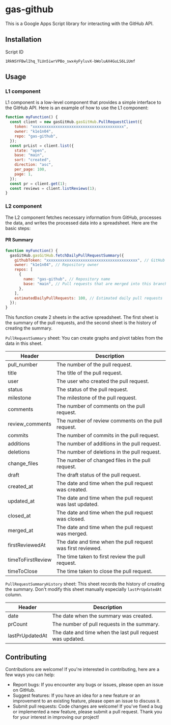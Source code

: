 # gas-github

This is a Google Apps Script library for interacting with the GitHub API.

## Installation

Script ID

```
1RkNSYFBwlIhq_TLUn5iwrVPBo_swx4yFyluvX-bWoluAX4GuLS6LiUmf
```

## Usage

### L1 component

L1 component is a low-level component that provides a simple interface to the GitHub API. Here is an example of how to use the L1 component:

```javascript
function myFunction() {
  const client = new gasGitHub.gasGitHub.PullRequestClient({
    token: "xxxxxxxxxxxxxxxxxxxxxxxxxxxxxxxxxxxxxxxx",
    owner: "k1e1n04",
    repo: "gas-github",
  });
  const prList = client.list({
    state: "open",
    base: "main",
    sort: "created",
    direction: "asc",
    per_page: 100,
    page: 1,
  });
  const pr = client.get(1);
  const reviews = client.listReviews(1);
}
```

### L2 component

The L2 component fetches necessary information from GitHub, processes the data, and writes the processed data into a spreadsheet. Here are the basic steps:

#### PR Summary

```javascript
function myFunction() {
  gasGitHub.gasGitHub.fetchDailyPullRequestSummary({
    githubToken: "xxxxxxxxxxxxxxxxxxxxxxxxxxxxxxxxxxxxxxxx", // GitHub token
    owner: "k1e1n04", // Repository owner
    repos: [
      {
        name: "gas-github", // Repository name
        base: "main", // Pull requests that are merged into this branch
      },
    ],
    estimatedDailyPullRequests: 100, // Estimated daily pull requests
  });
}
```

This function create 2 sheets in the active spreadsheet. The first sheet is the summary of the pull requests, and the second sheet is the history of creating the summary.

`PullRequestSummary` sheet:
You can create graphs and pivot tables from the data in this sheet.

| Header            | Description                                                 |
| ----------------- | ----------------------------------------------------------- |
| pull_number       | The number of the pull request.                             |
| title             | The title of the pull request.                              |
| user              | The user who created the pull request.                      |
| status            | The status of the pull request.                             |
| milestone         | The milestone of the pull request.                          |
| comments          | The number of comments on the pull request.                 |
| review_comments   | The number of review comments on the pull request.          |
| commits           | The number of commits in the pull request.                  |
| additions         | The number of additions in the pull request.                |
| deletions         | The number of deletions in the pull request.                |
| change_files      | The number of changed files in the pull request.            |
| draft             | The draft status of the pull request.                       |
| created_at        | The date and time when the pull request was created.        |
| updated_at        | The date and time when the pull request was last updated.   |
| closed_at         | The date and time when the pull request was closed.         |
| merged_at         | The date and time when the pull request was merged.         |
| firstReviewedAt   | The date and time when the pull request was first reviewed. |
| timeToFirstReview | The time taken to first review the pull request.            |
| timeToClose       | The time taken to close the pull request.                   |

`PullRequestSummaryHistory` sheet:
This sheet records the history of creating the summary.
Don't modify this sheet manually especially `lastPrUpdatedAt` column.

| Header          | Description                                               |
| --------------- | --------------------------------------------------------- |
| date            | The date when the summary was created.                    |
| prCount         | The number of pull requests in the summary.               |
| lastPrUpdatedAt | The date and time when the last pull request was updated. |

## Contributing

Contributions are welcome! If you're interested in contributing, here are a few ways you can help:

- Report bugs: If you encounter any bugs or issues, please open an issue on GitHub.
- Suggest features: If you have an idea for a new feature or an improvement to an existing feature, please open an issue to discuss it.
- Submit pull requests: Code changes are welcome! If you've fixed a bug or implemented a new feature, please submit a pull request.
  Thank you for your interest in improving our project!
